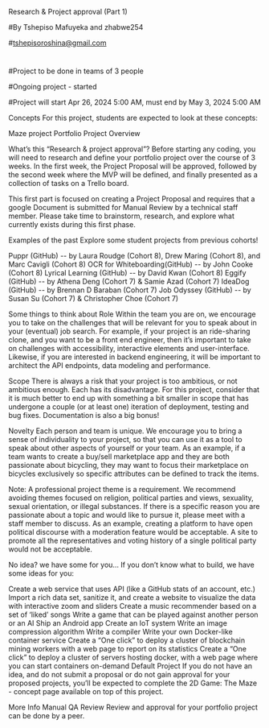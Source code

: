 Research & Project approval (Part 1)

#By Tshepiso Mafuyeka and zhabwe254

#tshepisoroshina@gmail.com

#

#Project to be done in teams of 3 people

#Ongoing project - started

#Project will start Apr 26, 2024 5:00 AM,
must end by May 3, 2024 5:00 AM

Concepts
For this project, students are expected to look at these concepts:

Maze project
Portfolio Project Overview

What’s this “Research & project approval”?
Before starting any coding, you will need to research and define your portfolio project over the course of 3 weeks. In the first week, the Project Proposal will be approved, followed by the second week where the MVP will be defined, and finally presented as a collection of tasks on a Trello board.

This first part is focused on creating a Project Proposal and requires that a google Document is submitted for Manual Review by a technical staff member. Please take time to brainstorm, research, and explore what currently exists during this first phase.


Examples of the past
Explore some student projects from previous cohorts!

Puppr (GitHub) -- by Laura Roudge (Cohort 8), Drew Maring (Cohort 8), and Marc Cavigli (Cohort 8)
OCR for Whiteboarding(GitHub) -- by John Cooke (Cohort 8)
Lyrical Learning (GitHub) -- by David Kwan (Cohort 8)
Eggify (GitHub) -- by Athena Deng (Cohort 7) & Samie Azad (Cohort 7)
IdeaDog (GitHub) -- by Brennan D Baraban (Cohort 7)
Job Odyssey (GitHub) -- by Susan Su (Cohort 7) & Christopher Choe (Cohort 7)

Some things to think about
Role
Within the team you are on, we encourage you to take on the challenges that will be relevant for you to speak about in your (eventual) job search. For example, if your project is an ride-sharing clone, and you want to be a front end engineer, then it’s important to take on challenges with accessibility, interactive elements and user-interface. Likewise, if you are interested in backend engineering, it will be important to architect the API endpoints, data modeling and performance.

Scope
There is always a risk that your project is too ambitious, or not ambitious enough. Each has its disadvantage. For this project, consider that it is much better to end up with something a bit smaller in scope that has undergone a couple (or at least one) iteration of deployment, testing and bug fixes. Documentation is also a big bonus!

Novelty
Each person and team is unique. We encourage you to bring a sense of individuality to your project, so that you can use it as a tool to speak about other aspects of yourself or your team. As an example, if a team wants to create a buy/sell marketplace app and they are both passionate about bicycling, they may want to focus their marketplace on bicycles exclusively so specific attributes can be defined to track the items.

Note: A professional project theme is a requirement. We recommend avoiding themes focused on religion, political parties and views, sexuality, sexual orientation, or illegal substances. If there is a specific reason you are passionate about a topic and would like to pursue it, please meet with a staff member to discuss. As an example, creating a platform to have open political discourse with a moderation feature would be acceptable. A site to promote all the representatives and voting history of a single political party would not be acceptable.

No idea? we have some for you…
If you don’t know what to build, we have some ideas for you:

Create a web service that uses API (like a GitHub stats of an account, etc.)
Import a rich data set, sanitize it, and create a website to visualize the data with interactive zoom and sliders
Create a music recommender based on a set of ‘liked’ songs
Write a game that can be played against another person or an AI
Ship an Android app
Create an IoT system
Write an image compression algorithm
Write a compiler
Write your own Docker-like container service
Create a “One click” to deploy a cluster of blockchain mining workers with a web page to report on its statistics
Create a “One click” to deploy a cluster of servers hosting docker, with a web page where you can start containers on-demand
Default Project
If you do not have an idea, and do not submit a proposal or do not gain approval for your proposed projects, you’ll be expected to complete the 2D Game: The Maze - concept page available on top of this project.

More Info
Manual QA Review
Review and approval for your portfolio project can be done by a peer.
